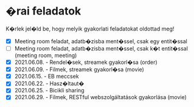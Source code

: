 # �rai feladatok

K�rlek jel�ld be, hogy melyik gyakorlati feladatokat oldottad meg!

* [X] Meeting room feladat, adatb�zisba ment�ssel, csak egy entit�ssal
* [ ] Meeting room feladat, adatb�zisba ment�ssel, csak k�t entit�ssal (meeting room, meeting)
* [X] 2021.06.08. - Rendel�sek, streamek gyakorl�sa (order)
* [X] 2021.06.09. - Filmek, streamek gyakorl�sa (movie)
* [X] 2021.06.15. - EB meccsek
* [X] 2021.06.22. - Hasz�ltaut�
* [X] 2021.06.25. - Bicikli sharing
* [X] 2021.06.29. - Filmek, RESTful webszolgáltatások gyakorlása (movie)